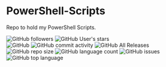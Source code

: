 # PowerShell-Scripts
Repo to hold my PowerShell Scripts.

<img alt="GitHub followers" src="https://img.shields.io/github/followers/<username>?style=social">
<img alt="GitHub User's stars" src="https://img.shields.io/github/stars/<username>?style=social"><BR />
<img alt="GitHub" src="https://img.shields.io/github/license/<username>/<ProjectName>">
<img alt="GitHub commit activity" src="https://img.shields.io/github/commit-activity/m/<username>/<ProjectName>">
<img alt="GitHub All Releases" src="https://img.shields.io/github/downloads/<username>/<ProjectName>/total">
<img alt="GitHub repo size" src="https://img.shields.io/github/repo-size/<username>/<ProjectName>">
<img alt="GitHub language count" src="https://img.shields.io/github/languages/count/<username>/<ProjectName>">
<img alt="GitHub issues" src="https://img.shields.io/github/issues/<username>/<ProjectName>">
<img alt="GitHub top language" src="https://img.shields.io/github/languages/top/<username>/<ProjectName>">